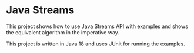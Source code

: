# Java Streams

This project shows how to use Java Streams API with examples and shows the equivalent algorithm in the imperative way.

This project is written in Java 18 and uses JUnit for running the examples.
